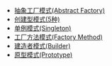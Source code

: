 - [抽象工厂模式(Abstract Factory)](./抽象工厂模式(Abstract%20Factory).md)
- [创建型模式(5种)](./创建型模式(5种).md)
- [单例模式(Singleton)](./单例模式(Singleton).md)
- [工厂方法模式(Factory Method)](./工厂方法模式(Factory%20Method).md)
- [建造者模式(Builder)](./建造者模式(Builder).md)
- [原型模式(Prototype)](./原型模式(Prototype).md)
